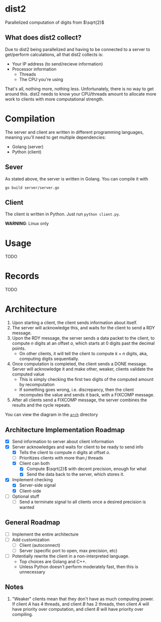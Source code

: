 # dist2
Parallelized computation of digits from $\sqrt{2}$

## What does dist2 collect?
Due to dist2 being parallelized and having to be connected to a server
to get/perform calculations, all that dist2 collects is:
- Your IP address (to send/recieve information)
- Processor information
    - Threads
    - The CPU you're using

That's all, nothing more, nothing less. Unfortunately, there is no way to
get around this. dist2 needs to know your CPU/threads amount to allocate
more work to clients with more computational strength.


# Compilation
The server and client are written in different programming languages,
meaning you'll need to get multiple dependencies:
- Golang (server)
- Python (client)

## Sever
As stated above, the server is written in Golang. You can compile it with
```
go build server/server.go
```

## Client
The client is written in Python. Just run `python client.py`.

**WARNING**: Linux only

# Usage
TODO

# Records
TODO

# Architecture
1. Upon starting a client, the client sends information about itself.
2. The server will acknowledge this, and waits for the client to send a RDY
message.
3. Upon the RDY message, the server sends a data packet to the client, to compute $n$ digits at an offset $o$, which starts at 0 digits past the decimal points.
	- On other clients, it will tell the client to compute $k+n$ digits, aka, computing digits sequentially.
4. Once computation is completed, the client sends a DONE message. Server
will acknowledge it and make other, weaker, clients validate the computed value
	- This is simply checking the first two digits of the computed amount by recomputation
	- If something goes wrong, i.e. discrepancy, then the client recomputes the value and sends it back, with a FIXCOMP message.
5. After all clients send a FIXCOMP message, the server combines the results and the cycle repeats.

You can view the diagram in the [`arch`](./arch/graph.md) directory

## Architecture Implementation Roadmap
- [X] Send information to server about client information
- [X] Server acknowledges and waits for client to be ready to send info
	- [X] Tells the client to compute $n$ digits at offset $o$.
	- [ ] Prioritizes clients with more than $j$ threads
	- [X] Client can both
		- [X] Compute $\sqrt{2}$ with decent precision, enough for what
		- [X] Send the data back to the server, which stores it.
- [X] Implement checking
	- [X] Server-side signal
	- [X] Client-side
- [ ] Optional stuff
	- [ ] Send a terminate signal to all clients once a desired precision
is wanted

## General Roadmap
- [ ] Implement the entire architecture
- [ ] Add customization
	- [ ] Client (autoconnect)
	- [ ] Server (specific port to open, max precision, etc)
- [ ] Potentially rewrite the client in a non-interpreted language.
	- Top choices are Golang and C++.
	- Unless Python doesn't perform moderately fast, then this is
	unnecessary

## Notes
1. "Weaker" clients mean that they don't have as much computing power. If client $A$ has 4 threads, and client $B$ has
2 threads, then client $A$ will have priority over computation, and client $B$ will have priority over compiling.

